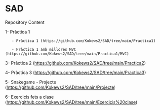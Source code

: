 # SAD
Repository Content

1- Pràctica 1

       - Pràctica 1 (https://github.com/Kokews2/SAD/tree/main/Practica1)
       
       - Pràctica 1 amb millores MVC (https://github.com/Kokews2/SAD/tree/main/Practica1/MVC)

3- Pràctica 2 (https://github.com/Kokews2/SAD/tree/main/Practica2)

4- Pràctica 3 (https://github.com/Kokews2/SAD/tree/main/Practica3)

5- Snakegame - Projecte (https://github.com/Kokews2/SAD/tree/main/Projecte)

6- Exercicis fets a clase (https://github.com/Kokews2/SAD/tree/main/Exercicis%20clase)
